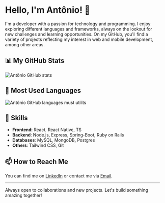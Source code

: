 # Hello, I'm Antônio! 👋

I'm a developer with a passion for technology and programming. I enjoy exploring different languages and frameworks, always on the lookout for new challenges and learning opportunities. On my GitHub, you'll find a variety of projects reflecting my interest in web and mobile development, among other areas.

## 📊 My GitHub Stats

![Antônio GitHub stats](https://github-readme-stats.vercel.app/api?username=Antonio880&show_icons=true&theme=tokyonight)

## 🚀 Most Used Languages

![Antônio GitHub languages must utilits](https://github-readme-stats.vercel.app/api/top-langs?locale=en&hide=css,html&theme=tokyonight&hide_border=false&username=Antonio880&langs_count=4)

## 💼 Skills

- **Frontend**: React, React Native, TS
- **Backend**: Node.js, Express, Spring-Boot, Ruby on Rails
- **Databases**: MySQL, MongoDB, Postgres
- **Others**: Tailwind CSS, Git

## 📫 How to Reach Me

You can find me on [LinkedIn](https://www.linkedin.com/in/antônio-cruz-gomes-b32aa723b/) or contact me via [Email](mailto:antoniocruzgomes880@gmail.com).

---

Always open to collaborations and new projects. Let's build something amazing together!
